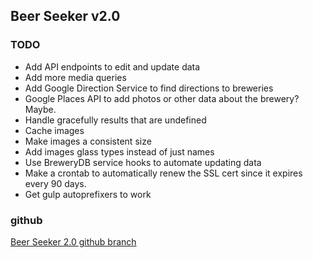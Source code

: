 ## Beer Seeker v2.0
### TODO
* Add API endpoints to edit and update data
* Add more media queries
* Add Google Direction Service to find directions to breweries
* Google Places API to add photos or other data about the brewery? Maybe.
* Handle gracefully results that are undefined
* Cache images
* Make images a consistent size
* Add images glass types instead of just names 
* Use BreweryDB service hooks to automate updating data
* Make a crontab to automatically renew the SSL cert since it expires every 90 days.
* Get gulp autoprefixers to work

### github
[Beer Seeker 2.0 github branch](https://github.com/wbeck32/cfpdx/tree/beerseeker2.0)
